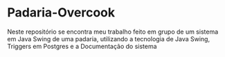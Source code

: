 # Padaria-Overcook
Neste repositório se encontra meu trabalho feito em grupo de um sistema em Java Swing de uma padaria, utilizando a tecnologia de Java Swing, Triggers em Postgres e a Documentação do sistema
